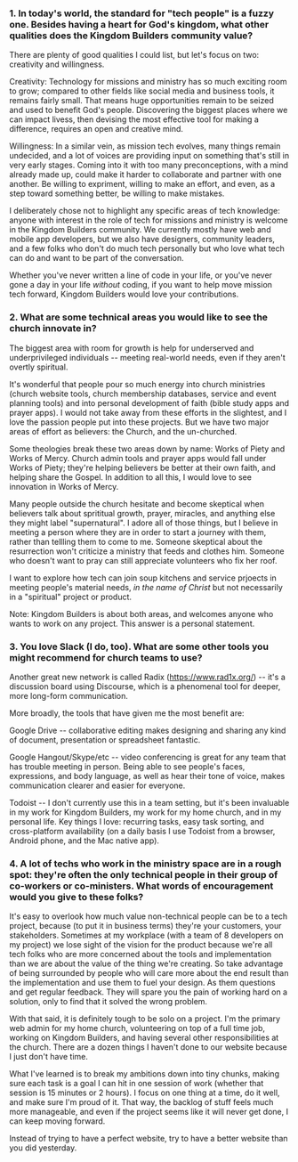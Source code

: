### 1. In today's world, the standard for "tech people" is a fuzzy one. Besides having a heart for God's kingdom, what other qualities does the Kingdom Builders community value?

There are plenty of good qualities I could list, but let's focus on two: creativity and willingness.

Creativity: Technology for missions and ministry has so much exciting room to grow; compared to other fields like social media and business tools, it remains fairly small. That means huge opportunities remain to be seized and used to benefit God's people. Discovering the biggest places where we can impact livess, then devising the most effective tool for making a difference, requires an open and creative mind.

Willingness: In a similar vein, as mission tech evolves, many things remain undecided, and a lot of voices are providing input on something that's still in very early stages. Coming into it with too many preconceptions, with a mind already made up, could make it harder to collaborate and partner with one another. Be willing to expriment, willing to make an effort, and even, as a step toward something better, be willing to make mistakes.


I deliberately chose not to highlight any specific areas of tech knowledge: anyone with interest in the role of tech for missions and ministry is welcome in the Kingdom Builders community. We currently mostly have web and mobile app developers, but we also have designers, community leaders, and a few folks who don't do much tech personally but who love what tech can do and want to be part of the conversation.

Whether you've never written a line of code in your life, or you've never gone a day in your life _without_ coding, if you want to help move mission tech forward, Kingdom Builders would love your contributions.

### 2. What are some technical areas you would like to see the church innovate in?

The biggest area with room for growth is help for underserved and underprivileged individuals -- meeting real-world needs, even if they aren't overtly spiritual.

It's wonderful that people pour so much energy into church ministries (church website tools, church membership databases, service and event planning tools) and into personal development of faith (bible study apps and prayer apps). I would not take away from these efforts in the slightest, and I love the passion people put into these projects. But we have two major areas of effort as believers: the Church, and the un-churched.

Some theologies break these two areas down by name: Works of Piety and Works of Mercy. Church admin tools and prayer apps would fall under Works of Piety; they're helping believers be better at their own faith, and helping share the Gospel. In addition to all this, I would love to see innovation in Works of Mercy.

Many people outside the church hesitate and become skeptical when believers talk about sprititual growth, prayer, miracles, and anything else they might label "supernatural". I adore all of those things, but I believe in meeting a person where they are in order to start a journey with them, rather than tellling them to come to me. Someone skeptical about the resurrection won't criticize a ministry that feeds and clothes him. Someone who doesn't want to pray can still appreciate volunteers who fix her roof.

I want to explore how tech can join soup kitchens and service prjoects in meeting people's material needs, _in the name of Christ_ but not necessarily in a "spiritual" project or product.

Note: Kingdom Builders is about both areas, and welcomes anyone who wants to work on any project. This answer is a personal statement.


### 3. You love Slack (I do, too). What are some other tools you might recommend for church teams to use?

Another great new network is called Radix (https://www.rad1x.org/) -- it's a discussion board using Discourse, which is a phenomenal tool for deeper, more long-form communication.

More broadly, the tools that have given me the most benefit are:

Google Drive -- collaborative editing makes designing and sharing any kind of document, presentation or spreadsheet fantastic.

Google Hangout/Skype/etc -- video conferencing is great for any team that has trouble meeting in person. Being able to see people's faces, expressions, and body language, as well as hear their tone of voice, makes communication clearer and easier for everyone.

Todoist -- I don't currently use this in a team setting, but it's been invaluable in my work for Kingdom Builders, my work for my home church, and in my personal life. Key things I love: recurring tasks, easy task sorting, and cross-platform availability (on a daily basis I use Todoist from a browser, Android phone, and the Mac native app).

### 4. A lot of techs who work in the ministry space are in a rough spot: they're often the only technical people in their group of co-workers or co-ministers. What words of encouragement would you give to these folks?

It's easy to overlook how much value non-technical people can be to a tech project, because (to put it in business terms) they're your customers, your stakeholders. Sometimes at my workplace (with a team of 8 developers on my project) we lose sight of the vision for the product because we're all tech folks who are more concerned about the tools and implementation than we are about the value of the thing we're creating. So take advantage of being surrounded by people who will care more about the end result than the implementation and use them to fuel your design. As them questions and get regular feedback. They will spare you the pain of working hard on a solution, only to find that it solved the wrong problem.

With that said, it is definitely tough to be solo on a project. I'm the primary web admin for my home church, volunteering on top of a full time job, working on Kingdom Builders, and having several other responsibilities at the church. There are a dozen things I haven't done to our website because I just don't have time.

What I've learned is to break my ambitions down into tiny chunks, making sure each task is a goal I can hit in one session of work (whether that session is 15 minutes or 2 hours). I focus on one thing at a time, do it well, and make sure I'm proud of it. That way, the backlog of stuff feels much more manageable, and even if the project seems like it will never get done, I can keep moving forward.

Instead of trying to have a perfect website, try to have a better website than you did yesterday.
